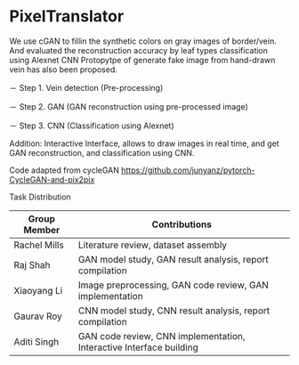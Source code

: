 # PixelTranslator
 We use cGAN to fillin the synthetic colors on gray images of border/vein. And evaluated the reconstruction accuracy by leaf types classification using Alexnet CNN Protopytpe of generate fake image from hand-drawn vein has also been proposed.



－ Step 1. Vein detection (Pre-processing)

－ Step 2. GAN            (GAN reconstruction using pre-processed image)

－ Step 3. CNN            (Classification using Alexnet)


Addition: Interactive Interface, allows to draw images in real time, and get GAN reconstruction, and classification using CNN. 

Code adapted from cycleGAN https://github.com/junyanz/pytorch-CycleGAN-and-pix2pix


Task Distribution

Group Member |	Contributions
------| -----
Rachel Mills |	Literature review, dataset assembly | report compilation
Raj Shah |	GAN model study, GAN result analysis, report compilation
Xiaoyang Li |	Image preprocessing, GAN code review, GAN implementation
Gaurav Roy |	CNN model study, CNN result analysis, report compilation
Aditi Singh	| GAN code review, CNN implementation, Interactive Interface building
